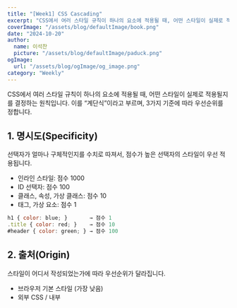 ```yaml
---
title: "[Week1] CSS Cascading"
excerpt: "CSS에서 여러 스타일 규칙이 하나의 요소에 적용될 때, 어떤 스타일이 실제로 적용될지를 결정하는 원칙입니다. 이를 “계단식”이라고 부르며, 3가지 기준에 따라 우선순위를 정합니다."
coverImage: "/assets/blog/defaultImage/book.png"
date: "2024-10-20"
author:
  name: 이석찬
  picture: "/assets/blog/defaultImage/paduck.png"
ogImage:
  url: "/assets/blog/ogImage/og_image.png"
category: "Weekly"
---
```


CSS에서 여러 스타일 규칙이 하나의 요소에 적용될 때, 어떤 스타일이 실제로 적용될지를 결정하는 원칙입니다. 이를 “계단식”이라고 부르며, 3가지 기준에 따라 우선순위를 정합니다.

## 1. 명시도(Specificity)

선택자가 얼마나 구체적인지를 수치로 따져서, 점수가 높은 선택자의 스타일이 우선 적용됩니다.

- 인라인 스타일: 점수 1000
- ID 선택자: 점수 100
- 클래스, 속성, 가상 클래스: 점수 10
- 태그, 가상 요소: 점수 1

```js
h1 { color: blue; }       → 점수 1
.title { color: red; }    → 점수 10
#header { color: green; } → 점수 100
```

## 2. 출처(Origin)

스타일이 어디서 작성되었는가에 따라 우선순위가 달라집니다.

- 브라우저 기본 스타일 (가장 낮음)
- 외부 CSS / 내부 <style> (기본)
- 인라인 스타일 (style="") (높음)
- !important가 붙은 스타일 (가장 높음)

## 3. 선언 순서(Order)

같은 명시도, 같은 출처라면 나중에 선언된 스타일이 적용됩니다.

```js
.box { color: red; }
.box { color: blue; } → 이게 적용됨
```

## 우선순위 요약 (높을수록 우선)

!important > 인라인 스타일 > ID > 클래스/속성 > 태그 > 브라우저 기본
같은 우선순위라면 → 나중에 작성된 스타일이 적용됨
